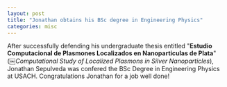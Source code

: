 ```yaml
---
layout: post
title: "Jonathan obtains his BSc degree in Engineering Physics"
categories: misc
---
```


After successfully defending his undergraduate thesis entitled "**Estudio Computacional de Plasmones Localizados en Nanoparticulas de Plata**" (￼*Computational Study of Localized Plasmons in Silver Nanoparticles*), Jonathan Sepulveda was confered the BSc Degree in Engineering Physics at USACH. Congratulations Jonathan for a job well done! 
